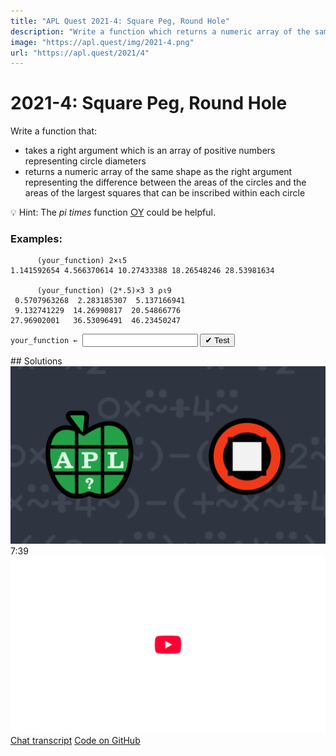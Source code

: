 ```yaml
---
title: "APL Quest 2021-4: Square Peg, Round Hole"
description: "Write a function which returns a numeric array of the same shape as the right argument representing the difference between the areas of the circles and the areas of the largest squares that can be inscribed within each circle."
image: "https://apl.quest/img/2021-4.png"
url: "https://apl.quest/2021/4"
---
```


# <span class=s>2021-</span>4: Square Peg, Round Hole
<!-- Write a function which returns a numeric array of the same shape as the right argument representing the difference between the areas of the circles and the areas of the largest squares that can be inscribed within each circle. -->
Write a function that:

- takes a right argument which is an array of positive numbers representing circle diameters
- returns a numeric array of the same shape as the right argument representing the difference between the areas of the circles and the areas of the largest squares that can be inscribed within each circle

💡 Hint: The <em>pi times</em> function <a href="https://help.dyalog.com/latest/#Language/Primitive%20Functions/Pi%20Times.htm" class="language-APL" target="_blank">○Y</a> could be helpful.

### Examples:

```APL
      (your_function) 2×⍳5
1.141592654 4.566370614 10.27433388 18.26548246 28.53981634

      (your_function) (2*.5)×3 3 ⍴⍳9
 0.5707963268  2.283185307  5.137166941
 9.132741229  14.26990817  20.54866776 
27.96902001   36.53096491  46.23450247 
```
<div class="pdiv">
  <code onclick="p_Input.focus()">your_function ← </code><input id="p_Input" autocomplete="off" spellcheck="false" oninput="this.parentElement.querySelector`button`.disabled=false;localStorage.setItem(window.location.pathname,this.value)" onkeypress="subm(event)">
  <button onclick="alert$.next`Testing…`;submitSolution`p`" class="md-button md-button--primary">&#x2714; Test</button>
</div>
<p id="p_Output"></p>
## Solutions
<div onclick="play(this)" title="Video on YouTube" class="yt">
<img class="md-header--shadow" alt="Video Thumbnail" src="../../img/2021-4.png">
<time>7:39</time>
<img alt="YouTube" src="../../img/yt-big.png">
</div>
<a href="https://chat.stackexchange.com/transcript/52405?m=64360617#64360617" target="_blank" class="md-button md-button--primary">Chat transcript</a>
<a href="https://github.com/abrudz/apl_quest/tree/main/2021/4.apl" target="_blank" class="md-button md-button--primary right">Code on GitHub</a>

<script>
    testCases={"a":["1.141592654 4.566370614 10.27433388 18.26548246 28.53981634","(2*.5)×3 3⍴⍳9","?((1+?2)⍴1+?2)⍴10"],"b":["10×?3⍴0","4","0","⍬","0 0⍴0","0 3⍴0","3 0⍴0","5 0 1⍴0"],"f":" {(2*⍨⍵÷2)×¯2+○1}","p":"⊢"}
    p_Input.value=localStorage.getItem(window.location.pathname)
    play=e=>e.outerHTML=`<iframe class="md-header--shadow" src="https://www.youtube.com/embed/h0RS-rEV3BM?list=PLYKQVqyrAEj9wDIUyLDGtDAFTKY38BUMN&autoplay=1" title="<span class=s>2021-</span>4: Square Peg, Round Hole (APL Quest 2021-4)" frameborder="0" allow="accelerometer; autoplay; clipboard-write; encrypted-media; gyroscope; picture-in-picture; web-share" referrerpolicy="strict-origin-when-cross-origin" allowfullscreen></iframe>`
</script>
